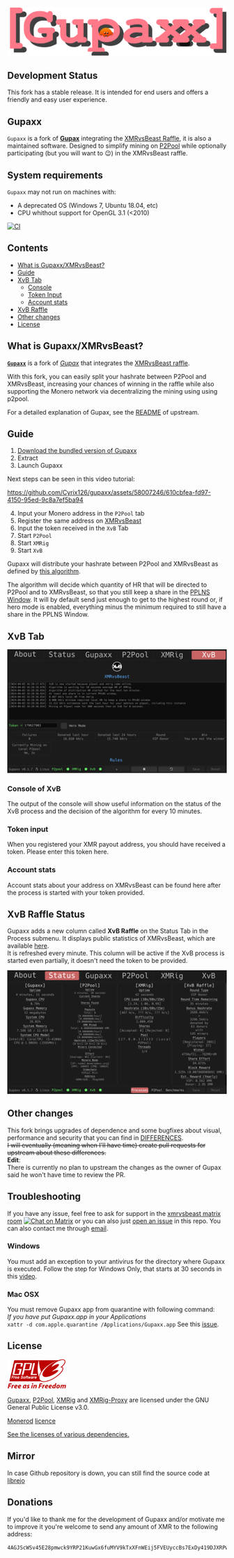 ![Gupaxx logo](assets/images/banner.png)

## Development Status
This fork has a stable release. 
It is intended for end users and offers a friendly and easy user experience.

## Gupaxx
`Gupaxx` is a fork of [**Gupax**](https://github.com/hinto-janai/gupax) integrating the [XMRvsBeast Raffle](https://xmrvsbeast.com), it is also a maintained software. Designed to simplify mining on [P2Pool](https://www.getmonero.org/2021/10/05/p2pool-released.html) while optionally participating (but you will want to 😉) in the XMRvsBeast raffle. 

## System requirements
`Gupaxx` may not run on machines with:
- A deprecated OS (Windows 7, Ubuntu 18.04, etc)
- CPU whithout support for OpenGL 3.1 (<2010)

[![CI](https://github.com/cyrix126/gupaxx/actions/workflows/ci.yml/badge.svg)](https://github.com/cyrix126/gupaxx/actions/workflows/ci.yml)

## Contents
* [What is Gupaxx/XMRvsBeast?](#what-is-gupaxxxmrvsbeast)  
* [Guide](#guide) 
* [XvB Tab](#xvb-tab) 
	- [Console](#console-of-xvb) 
	- [Token Input](#token-input) 
	- [Account stats](#account-stats) 
* [XvB Raffle](#xvb-raffle-status) 
* [Other changes](#other-changes) 
* [License](#license) 

## What is Gupaxx/XMRvsBeast?
[**`Gupaxx`**](https://getmonero.org) is a fork of [*Gupax*](https://github.com/hinto-janai/gupax) that integrates the [XMRvsBeast raffle](https://xmrvsbeast.com).

With this fork, you can easily split your hashrate between P2Pool and XMRvsBeast, increasing your chances of winning in the raffle while also supporting the Monero network via decentralizing the mining using using p2pool.

For a detailed explanation of Gupax, see the [README](https://github.com/hinto-janai/gupax) of upstream.


## Guide
1. [Download the bundled version of Gupaxx](https://github.com/Cyrix126/gupaxx/releases)
2. Extract
3. Launch Gupaxx

Next steps can be seen in this video tutorial:

https://github.com/Cyrix126/gupaxx/assets/58007246/610cbfea-fd97-4150-95ed-9c8a7ef5ba94



4. Input your Monero address in the `P2Pool` tab
5. Register the same address on [XMRvsBeast](https://xmrvsbeast.com)
6. Input the token received in the `XvB` Tab
6. Start `P2Pool`
7. Start `XMRig`
8. Start `XvB`

Gupaxx will distribute your hashrate between P2Pool and XMRvsBeast as defined by [this algorithm](NOTES_ALGORITHM.md).

The algorithm will decide which quantity of HR that will be directed to P2Pool and to XMRvsBeast, so that you still keep a share in the [PPLNS Window](https://github.com/SChernykh/p2pool#how-payouts-work-in-p2pool). 
It will by default send just enough to get to the highest round or, if hero mode is enabled, everything minus the minimum required to still have a share in the PPLNS Window.
</div>

## XvB Tab
![CI](assets/images/xvb_tab.png)
### Console of XvB
The output of the console will show useful information on the status of the XvB process and the decision of the algorithm for every 10 minutes.
### Token input
When you registered your XMR payout address, you should have received a token. Please enter this token here.
### Account stats
Account stats about your address on XMRvsBeast can be found here after the process is started with your token provided.


## XvB Raffle Status
Gupaxx adds a new column called **XvB Raffle** on the Status Tab in the Process submenu. It displays public statistics of XMRvsBeast, which are available [here](https://xmrvsbeast.com/p2pool).  
It is refreshed every minute.
This column will be active if the XvB process is started even partially, it doesn't need the token to be provided.

![XvB raffle stats](assets/images/xvb_raffle_stats.png)


## Other changes
This fork brings upgrades of dependence and some bugfixes about visual, performance and security that you can find in [DIFFERENCES](DIFFERENCES.md).  
~~I will eventually (meaning when I'll have time) create pull requests for upstream about these differences.~~  
**Edit**:  
There is currently no plan to upstream the changes as the owner of Gupax said he won't have time to review the PR.


## Troubleshooting
If you have any issue, feel free to ask for support in the [xmrvsbeast matrix room](#xmrvsbeast:monero.social) [![Chat on Matrix](https://matrix.to/img/matrix-badge.svg)](https://matrix.to/#/#xmrvsbeast:monero.social) or you can also just [open an issue](https://github.com/Cyrix126/gupaxx/issues/new/choose) in this repo. You can also contact me through [email](mailto:gupaxx@baermail.fr).
### Windows
You must add an exception to your antivirus for the directory where Gupaxx is executed. Follow the step for Windows Only, that starts at 30 seconds in this [video](https://user-images.githubusercontent.com/101352116/207978455-6ffdc0cc-204c-4594-9a2f-e10c505745bc.mp4).
### Mac OSX
You must remove Gupaxx app from quarantine with following command:  
*If you have put Gupaxx.app in your Applications*  
`xattr -d com.apple.quarantine /Applications/Gupaxx.app`
See this [issue](https://github.com/hinto-janai/gupax/issues/51).


## License

![GPL v3](assets/images/gplv3-with-text-136x68.png)

[Gupaxx](https://github.com/cyrix126/gupax/blob/master/LICENSE), [P2Pool](https://github.com/SChernykh/p2pool/blob/master/LICENSE), [XMRig](https://github.com/xmrig/xmrig/blob/master/LICENSE) and [XMRig-Proxy](https://github.com/xmrig/xmrig-proxy/blob/master/LICENSE) are licensed under the GNU General Public License v3.0.

[Monerod](https://github.com/monero-project/monero) [licence](https://github.com/monero-project/monero?tab=License-1-ov-file)

[See the licenses of various dependencies.](https://github.com/Cyrix126/gupaxx/blob/master/Cargo.toml)

## Mirror
In case Github repository is down, you can still find the source code at [librejo](https://librejo.monerodevs.org/Ecosystem/gupaxx)

## Donations
If you'd like to thank me for the development of Gupaxx and/or motivate me to improve it you're welcome to send any amount of XMR to the following address:

```
4AGJScWSv45E28pmwck9YRP21KuwGx6fuMYV9kTxXFnWEij5FVEUyccBs7ExDy419DJXRPw3u57TH5BaGbsHTdnf6SvY5p5
```
